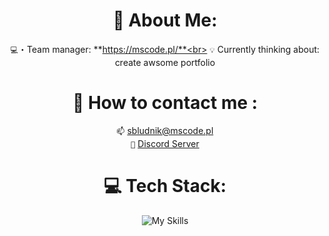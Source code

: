 <div align="center">

# 📝 About Me:
`💻`・Team manager: **https://mscode.pl/**<br>
`💡` Currently thinking about: create awsome portfolio<br>
  

# 📨 How to contact me :<br>
`📫` [sbludnik@mscode.pl](mailto:sbludnik@mscode.pl)<br>
`📱` [Discord Server](https://discord.gg/mscode)<br>

# 💻 Tech Stack:
![My Skills](https://skillicons.dev/icons?i=js,html,css,php,laravel,vite,ts,tailwind,react,py,lua,arduino,go,nextjs)
<br>
<br>
<br>


</div>
